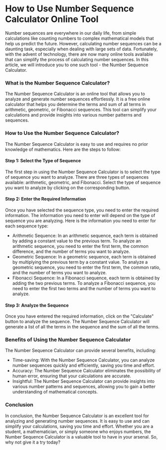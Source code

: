 How to Use Number Sequence Calculator Online Tool
=================================================

Number sequences are everywhere in our daily life, from simple calculations like counting numbers to complex mathematical models that help us predict the future. However, calculating number sequences can be a daunting task, especially when dealing with large sets of data. Fortunately, with the advent of technology, there are now many online tools available that can simplify the process of calculating number sequences. In this article, we will introduce you to one such tool - the Number Sequence Calculator.

### What is the Number Sequence Calculator?

The Number Sequence Calculator is an online tool that allows you to analyze and generate number sequences effortlessly. It is a free online calculator that helps you determine the terms and sum of all terms in arithmetic, geometric, or Fibonacci sequences. This tool can simplify your calculations and provide insights into various number patterns and sequences.

### How to Use the Number Sequence Calculator?

The Number Sequence Calculator is easy to use and requires no prior knowledge of mathematics. Here are the steps to follow:

#### Step 1: Select the Type of Sequence

The first step in using the Number Sequence Calculator is to select the type of sequence you want to analyze. There are three types of sequences available: arithmetic, geometric, and Fibonacci. Select the type of sequence you want to analyze by clicking on the corresponding button.

#### Step 2: Enter the Required Information

Once you have selected the sequence type, you need to enter the required information. The information you need to enter will depend on the type of sequence you are analyzing. Here is the information you need to enter for each sequence type:

- Arithmetic Sequence: In an arithmetic sequence, each term is obtained by adding a constant value to the previous term. To analyze an arithmetic sequence, you need to enter the first term, the common difference, and the number of terms you want to analyze.
- Geometric Sequence: In a geometric sequence, each term is obtained by multiplying the previous term by a constant value. To analyze a geometric sequence, you need to enter the first term, the common ratio, and the number of terms you want to analyze.
- Fibonacci Sequence: In a Fibonacci sequence, each term is obtained by adding the two previous terms. To analyze a Fibonacci sequence, you need to enter the first two terms and the number of terms you want to analyze.

#### Step 3: Analyze the Sequence

Once you have entered the required information, click on the "Calculate" button to analyze the sequence. The Number Sequence Calculator will generate a list of all the terms in the sequence and the sum of all the terms.

### Benefits of Using the Number Sequence Calculator

The Number Sequence Calculator can provide several benefits, including:

- Time-saving: With the Number Sequence Calculator, you can analyze number sequences quickly and efficiently, saving you time and effort.
- Accuracy: The Number Sequence Calculator eliminates the possibility of human error, ensuring that your calculations are accurate.
- Insightful: The Number Sequence Calculator can provide insights into various number patterns and sequences, allowing you to gain a better understanding of mathematical concepts.

### Conclusion

In conclusion, the Number Sequence Calculator is an excellent tool for analyzing and generating number sequences. It is easy to use and can simplify your calculations, saving you time and effort. Whether you are a student, a mathematician, or simply someone who enjoys numbers, the Number Sequence Calculator is a valuable tool to have in your arsenal. So, why not give it a try today?